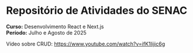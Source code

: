 # Repositório de Atividades do SENAC
**Curso:** Desenvolvimento React e Next.js <br/>
**Período:** Julho e Agosto de 2025

Vídeo sobre CRUD: https://www.youtube.com/watch?v=ifK1Iijic6g
